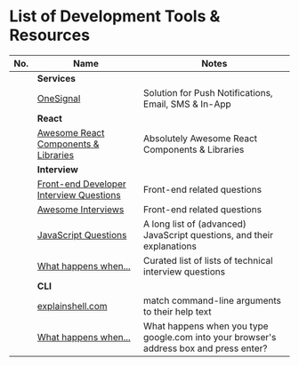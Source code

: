 # List of Development Tools & Resources

| No. | Name | Notes |
| --- | --------- | --------- |
|   | **Services** |
|   | [OneSignal](https://onesignal.com/) | Solution for Push Notifications, Email, SMS & In-App |
|   | **React** |
|   | [Awesome React Components & Libraries](https://github.com/brillout/awesome-react-components) | Absolutely Awesome React Components & Libraries |
|   | **Interview** |
|   | [Front-end Developer Interview Questions](https://github.com/h5bp/Front-end-Developer-Interview-Questions) | Front-end related questions |
|   | [Awesome Interviews](https://github.com/DopplerHQ/awesome-interview-questions) | Front-end related questions |
|   | [JavaScript Questions](https://github.com/lydiahallie/javascript-questions) | A long list of (advanced) JavaScript questions, and their explanations |
|   | [What happens when...](https://github.com/alex/what-happens-when) | Curated list of lists of technical interview questions |
|   | **CLI** |
|   | [explainshell.com](https://github.com/idank/explainshell) | match command-line arguments to their help text |
|   | [What happens when...](https://github.com/alex/what-happens-when) | What happens when you type google.com into your browser's address box and press enter? |

